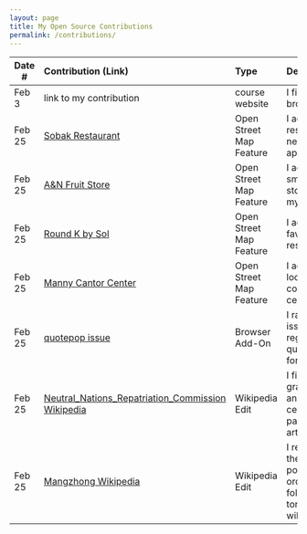 ```yaml
---
layout: page
title: My Open Source Contributions
permalink: /contributions/
---
```


<!--
Type of the contribution should be "Wikipedia edit", "OpenStreet Map feature", "Documentation", "Course website", "Blog",
"Browser Add-on", etc.

The description should include a brief summary of what you did.

The link should bring us to a public page that shows your contribution. 

Replace the first row with your own contribution. 

-->





| Date #       | Contribution (Link)  | Type  | Description |
|---|:---|:---|:---|
| Feb 3   | link to my contribution    | course website    |   I fixed a broken link.    |
| Feb 25  | [Sobak Restaurant](https://www.openstreetmap.org/changeset/147912588#map=19/40.71494/-73.99163) | Open Street Map Feature |   I added a restaurant near my apartment   |
| Feb 25   |  [A&N Fruit Store](https://www.openstreetmap.org/changeset/147912645#map=19/40.71464/-73.99047)   | Open Street Map Feature   | I added a smoothie store near my aptment     |
| Feb 25   | [Round K by Sol](https://www.openstreetmap.org/changeset/147912691#map=19/40.71514/-73.99313)   | Open Street Map Feature   | I added my favorite restaurant    |
| Feb 25   | [Manny Cantor Center](https://www.openstreetmap.org/changeset/147912736#map=19/40.71409/-73.98841)   | Open Street Map Feature   | I added my local community center |
| Feb 25   | [quotepop issue](https://github.com/ossd-s24/quotepop/issues/2)   |  Browser Add-On  | I raised issue regarding quotepop's forking |
| Feb 25   | [Neutral_Nations_Repatriation_Commission Wikipedia](https://en.wikipedia.org/w/index.php?title=Neutral_Nations_Repatriation_Commission&oldid=1210317899)   | Wikipedia Edit  | I fixed grammar and tone in certain parts of the article |
| Feb 25   | [Mangzhong Wikipedia](https://en.wikipedia.org/w/index.php?title=Mangzhong&oldid=1210319927)   | Wikipedia Edit   | I rewrote the first portion in order to follow the tone of wikipedia|

